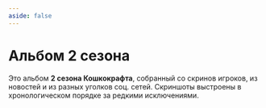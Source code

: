 ```yaml
---
aside: false
---
```


# Альбом 2 сезона

Это альбом **2 сезона Кошкокрафта**, собранный со скринов игроков, из новостей и из разных уголков соц. сетей. Скриншоты выстроены в хронологическом порядке за редкими исключениями.

<Album season="2season" />